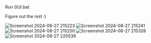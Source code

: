 Run GUI.bat

Figure out the rest :)

![Screenshot 2024-08-27 215223](https://github.com/user-attachments/assets/0cda86d9-0e60-4357-8621-fc8dcfea7dca)
![Screenshot 2024-08-27 215241](https://github.com/user-attachments/assets/c1acb6ce-b594-4f77-9b30-2a5a0857a923)
![Screenshot 2024-08-27 215250](https://github.com/user-attachments/assets/1757cfe9-e35b-488b-b877-9afd754cb081)
![Screenshot 2024-08-27 215328](https://github.com/user-attachments/assets/02496df1-023e-44d6-826d-227725ff9097)
![Screenshot 2024-08-27 220539](https://github.com/user-attachments/assets/11b23238-35c3-4010-925a-470d5dc9480d)
